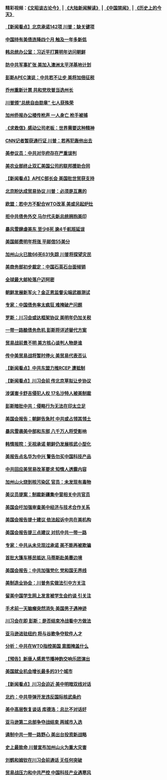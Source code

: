 #### 精彩视频：[《文昭谈古论今》](https://github.com/gfw-breaker/wenzhao/blob/master/README.md?t=11171831) | [《大陆新闻解读》](https://github.com/gfw-breaker/ntdtv-comedy/blob/master/README.md?t=11171831) | [《中国禁闻》](https://github.com/gfw-breaker/ntdtv-news/blob/master/README.md?t=11171831) | [《历史上的今天》](https://github.com/gfw-breaker/today-in-history/blob/master/README.md?t=11171831) 

#### [【新闻看点】北京承诺142项 川普：缺关键项](../pages/nsc412/n10858513.md?t=11171831) 

#### [中国持有美债连降四个月 触及一年多新低](../pages/nsc412/n10858378.md?t=11171831) 

#### [韩总统办公室：习近平打算明年访问朝鲜](../pages/nsc412/n10858325.md?t=11171831) 

#### [防中共军事扩张 美加入澳洲太平洋基地计划](../pages/nsc412/n10858258.md?t=11171831) 

#### [彭斯APEC演说：中共若不让步 美将加倍征税](../pages/nsc412/n10858071.md?t=11171831) 

#### [乔州重新计票 共和党坎普当选州长](../pages/nsc412/n10857784.md?t=11171831) 

#### [川普颁“总统自由勋章” 七人获殊荣](../pages/nsc412/n10857652.md?t=11171831) 

#### [加州侨报办公楼传枪声 一人身亡 枪手被捕](../pages/nsc412/n10857284.md?t=11171831) 

#### [《求救信》感动公司老板：世界需要这种精神](../pages/nsc412/n10857595.md?t=11171831) 

#### [CNN记者暂获通行证 川普：若再犯轰他出去](../pages/nsc412/n10857438.md?t=11171831) 

#### [美参议员：中共对华府存在严重误判](../pages/nsc412/n10857352.md?t=11171831) 

#### [美农业部终止双汇美国公司的联邦援助合同](../pages/nsc412/n10857177.md?t=11171831) 

#### [【新闻看点】APEC部长会 美国批世贸获支持](../pages/nsc412/n10857086.md?t=11171831) 

#### [北京盼达成贸易协议 川普：必须是互惠的](../pages/nsc412/n10857142.md?t=11171831) 

#### [欧盟：若中方不配合WTO改革 美或另起炉灶](../pages/nsc412/n10856866.md?t=11171831) 

#### [拒中共债务外交 马尔代夫新总统拥抱美印](../pages/nsc412/n10856998.md?t=11171831) 

#### [暴风雪肆虐美东 至少8死 逾4千航班延误](../pages/nsc412/n10856804.md?t=11171831) 

#### [美国邮费明年将涨 平邮信55美分](../pages/nsc412/n10855632.md?t=11171831) 

#### [加州山火已致66死631失踪 川普将探望灾民](../pages/nsc412/n10856213.md?t=11171831) 

#### [美商务部初步裁定：中国石英石台面倾销](../pages/nsc412/n10855128.md?t=11171831) 

#### [全球最大邮轮落户迈阿密](../pages/nsc412/n10855367.md?t=11171831) 

#### [朝鲜发展新军火？金正恩监督尖端武器测试](../pages/nsc412/n10855089.md?t=11171831) 

#### [专家：中国债务率太疯狂 难掩破产问题](../pages/nsc412/n10854958.md?t=11171831) 

#### [罗斯：川习会或达框架协议 美明年仍加关税](../pages/nsc412/n10854923.md?t=11171831) 

#### [一带一路酿债务危机 彭斯将详述替代方案](../pages/nsc412/n10854827.md?t=11171831) 

#### [贸易战前景不明 美方核心谈判人物是谁](../pages/nsc412/n10854405.md?t=11171831) 

#### [传中美贸易战将暂时停火 美贸易代表否认](../pages/nsc412/n10854807.md?t=11171831) 

#### [【新闻看点】中共东盟力推RCEP 遭抵制](../pages/nsc412/n10854549.md?t=11171831) 

#### [【新闻看点】川习会前 传北京草拟让步协议](../pages/nsc412/n10854649.md?t=11171831) 

#### [涉谋害卡舒吉侵犯人权 17名沙特人被美制裁](../pages/nsc412/n10854611.md?t=11171831) 

#### [彭斯暗批中共：侵略行为无法在印太立足](../pages/nsc412/n10853726.md?t=11171831) 

#### [美国会报告：朝鲜告急时 中共或占领其领土](../pages/nsc412/n10852870.md?t=11171831) 

#### [暴风雪袭美中部和东部 八千万人将受影响](../pages/nsc412/n10853082.md?t=11171831) 

#### [韩情报院：无视承诺 朝鲜仍发展核武小型化](../pages/nsc412/n10853349.md?t=11171831) 

#### [美报告点名华为中兴 警告勿买中国科技产品](../pages/nsc412/n10852143.md?t=11171831) 

#### [中共回应美贸易改革要求 知情人透露内容](../pages/nsc412/n10852470.md?t=11171831) 

#### [加州山火烧到核污染区 官员：未发现有毒物](../pages/nsc412/n10852387.md?t=11171831) 

#### [美议员提案：制裁新疆集中营相关中共官员](../pages/nsc412/n10852429.md?t=11171831) 

#### [美国会吁加强审查美中经济与技术合作关系](../pages/nsc412/n10852368.md?t=11171831) 

#### [美国会报告提十建议 依法起诉中共在美机构](../pages/nsc412/n10851671.md?t=11171831) 

#### [美国会报告提三点建议 对抗中共一带一路](../pages/nsc412/n10852252.md?t=11171831) 

#### [专家：中共从未兑现过承诺 美不能再被欺骗](../pages/nsc412/n10851988.md?t=11171831) 

#### [首批大篷车移民抵达 马蒂斯赴美墨边境](../pages/nsc412/n10851949.md?t=11171831) 

#### [美国会报告：中共加强党化 党和国无界线](../pages/nsc412/n10851682.md?t=11171831) 

#### [美制造业协会：川普务实做法引中方关注](../pages/nsc412/n10851022.md?t=11171831) 

#### [留美中国学生网上发言被学生会约谈 引关注](../pages/nsc412/n10850335.md?t=11171831) 

#### [手术前一天脑瘤突然消失 美国男子遇神迹](../pages/nsc412/n10850402.md?t=11171831) 

#### [川习会在即 彭斯：是否结束冷战看中方做法](../pages/nsc412/n10849918.md?t=11171831) 

#### [亚马逊进驻纽约 将与谷歌争夺软件人才](../pages/nsc412/n10850103.md?t=11171831) 

#### [分析：中共在WTO指控美国 意图掩盖什么](../pages/nsc412/n10849991.md?t=11171831) 

#### [【预告】新唐人感恩节播神韵交响乐团演出](../pages/nsc412/n10849459.md?t=11171831) 

#### [美国就业机会增长最多的31个城市](../pages/nsc412/n10849779.md?t=11171831) 

#### [【新闻看点】川习会迫近 美中明暗双线对话](../pages/nsc412/n10849537.md?t=11171831) 

#### [北约：中共导弹开发违反国际核武条约](../pages/nsc412/n10849551.md?t=11171831) 

#### [美中高层恢复谈话 库德洛：总比不对话好](../pages/nsc412/n10849556.md?t=11171831) 

#### [亚马逊第二总部争夺战结束 两城市入选](../pages/nsc412/n10849466.md?t=11171831) 

#### [遏制中共一带一路野心 美出台投资新战略](../pages/nsc412/n10849450.md?t=11171831) 

#### [史上最致命 川普宣布加州山火为重大灾害](../pages/nsc412/n10848539.md?t=11171831) 

#### [刘鹤和姆钦在川习会前通话 无任何突破](../pages/nsc412/n10848020.md?t=11171831) 

#### [贸易战压力和中共严控 中国科技产业遇寒风](../pages/nsc412/n10847923.md?t=11171831) 

